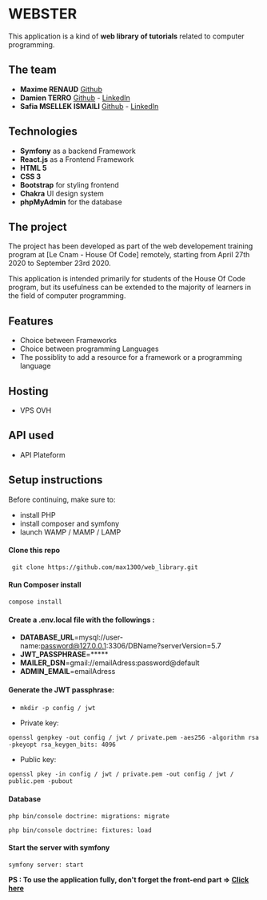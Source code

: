 # WEBSTER 

This application is a kind of **web library of tutorials** related to computer programming.

## The team 

- **Maxime RENAUD**  [Github](https://github.com/max1300)
- **Damien TERRO** [Github](https://github.com/Damdam9388) - [LinkedIn](https://www.linkedin.com/in/damien-terro-945a08bb/)
- **Safia MSELLEK ISMAILI** [Github](https://github.com/Safiamoon) - [LinkedIn](https://www.linkedin.com/in/safia-msellek-ismaili-21a743176/)

## Technologies

- **Symfony** as a backend Framework
- **React.js** as a Frontend Framework
- **HTML 5**
- **CSS 3**
- **Bootstrap** for styling frontend
- **Chakra** UI design system
- **phpMyAdmin** for the database

## The project

The project has been developed as part of the web developement training program at [Le Cnam - House Of Code] remotely, starting from April 27th 2020 to September 23rd 2020. 

This application is intended primarily for students of the House Of Code program, but its usefulness can be extended to the majority of learners in the field of computer programming.

## Features

* Choice between Frameworks
* Choice between programming Languages
* The possiblity to add a resource for a framework or a programming language

## Hosting

*  VPS OVH

## API used

- API Plateform

## Setup instructions

Before continuing, make sure to:

* install PHP
* install composer and symfony
* launch WAMP / MAMP / LAMP

#### Clone this repo 
``` git clone https://github.com/max1300/web_library.git```

#### Run Composer install
```compose install```

#### Create a .env.local file with the followings :

- **DATABASE_URL**=mysql://user-name:password@127.0.0.1:3306/DBName?serverVersion=5.7
- **JWT_PASSPHRASE**=*****
- **MAILER_DSN**=gmail://emailAdress:password@default
- **ADMIN_EMAIL**=emailAdress

#### Generate the JWT passphrase:

- ```mkdir -p config / jwt```

- Private key: 

```openssl genpkey -out config / jwt / private.pem -aes256 -algorithm rsa -pkeyopt rsa_keygen_bits: 4096```

- Public key:

```openssl pkey -in config / jwt / private.pem -out config / jwt / public.pem -pubout```


#### Database

```php bin/console doctrine: migrations: migrate```

```php bin/console doctrine: fixtures: load```

#### Start the server with symfony

```symfony server: start```

**PS : To use the application fully, don't forget the front-end part => [Click here](https://github.com/Damdam9388/web_library_front)**
